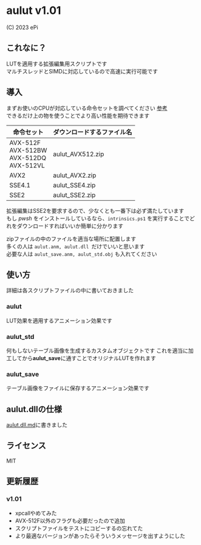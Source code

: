 # aulut v1.01
(C) 2023 ePi

## これなに？
LUTを適用する拡張編集用スクリプトです<br>
マルチスレッドとSIMDに対応しているので高速に実行可能です

## 導入
まずお使いのCPUが対応している命令セットを調べてください [参考](https://phst.hateblo.jp/entry/2020/10/10/000000)<br>
できるだけ上の物を使うことでより高い性能を期待できます

| 命令セット | ダウンロードするファイル名 |
| - | - |
| AVX-512F<br>AVX-512BW<br>AVX-512DQ<br>AVX-512VL | aulut_AVX512.zip |
| AVX2 | aulut_AVX2.zip |
| SSE4.1 | aulut_SSE4.zip |
| SSE2 | aulut_SSE2.zip |

拡張編集はSSE2を要求するので、少なくとも一番下は必ず満たしています<br>
もし *pwsh* をインストールしているなら、`intrinsics.ps1` を実行することでどれをダウンロードすればいいか簡単に分かります

zipファイルの中のファイルを適当な場所に配置します<br>
多くの人は `aulut.anm, aulut.dll `だけでいいと思います<br>
必要な人は `aulut_save.anm, aulut_std.obj` も入れてください

## 使い方
詳細は各スクリプトファイルの中に書いておきました
### aulut
LUT効果を適用するアニメーション効果です

### aulut_std
何もしないテーブル画像を生成するカスタムオブジェクトです
これを適当に加工してから**aulut_save**に通すことでオリジナルLUTを作れます

### aulut_save
テーブル画像をファイルに保存するアニメーション効果です

## aulut.dllの仕様
[aulut.dll.md](aulut.dll.md)に書きました

## ライセンス
MIT

## 更新履歴
### v1.01
- xpcallやめてみた
- AVX-512F以外のフラグも必要だったので追加
- スクリプトファイルをテストにコピーするの忘れてた
- より最適なバージョンがあったらそういうメッセージを出すようにした
